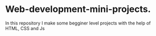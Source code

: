 # Web-development-mini-projects.
In this repository I make some begginer level projects with the help of HTML, CSS and Js
